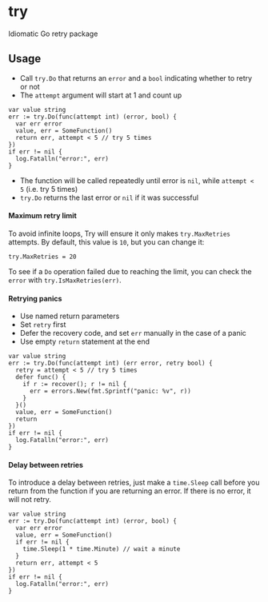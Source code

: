 # try
Idiomatic Go retry package

## Usage

  * Call `try.Do` that returns an `error` and a `bool` indicating whether to retry or not
  * The `attempt` argument will start at 1 and count up

```
var value string
err := try.Do(func(attempt int) (error, bool) {
  var err error
  value, err = SomeFunction()
  return err, attempt < 5 // try 5 times
})
if err != nil {
  log.Fatalln("error:", err)
}
```

  * The function will be called repeatedly until error is `nil`, while `attempt < 5` (i.e. try 5 times)
  * `try.Do` returns the last error or `nil` if it was successful

#### Maximum retry limit

To avoid infinite loops, Try will ensure it only makes `try.MaxRetries` attempts. By default, this value is `10`, but you can change it:

```
try.MaxRetries = 20
```

To see if a `Do` operation failed due to reaching the limit, you can check the `error` with `try.IsMaxRetries(err)`.

#### Retrying panics

  * Use named return parameters
  * Set `retry` first
  * Defer the recovery code, and set `err` manually in the case of a panic
  * Use empty `return` statement at the end

```
var value string
err := try.Do(func(attempt int) (err error, retry bool) {
  retry = attempt < 5 // try 5 times
  defer func() {
    if r := recover(); r != nil {
      err = errors.New(fmt.Sprintf("panic: %v", r))
    }
  }()
  value, err = SomeFunction()
  return
})
if err != nil {
  log.Fatalln("error:", err)
}
```

#### Delay between retries

To introduce a delay between retries, just make a `time.Sleep` call before you return from the function if you are returning an error. If there is no error, it will not retry.

```
var value string
err := try.Do(func(attempt int) (error, bool) {
  var err error
  value, err = SomeFunction()
  if err != nil {
    time.Sleep(1 * time.Minute) // wait a minute
  }
  return err, attempt < 5
})
if err != nil {
  log.Fatalln("error:", err)
}
```